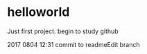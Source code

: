 # helloworld
Just first project. begin to study github

2017 0804 12:31 commit to readmeEdit branch
